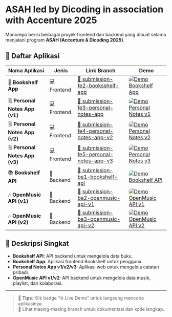 # ASAH led by Dicoding in association with Accenture 2025

Monorepo berisi berbagai proyek frontend dan backend yang dibuat selama menjalani program **ASAH (Accenture & Dicoding 2025)**.

## 📂 Daftar Aplikasi

| Nama Aplikasi | Jenis | Link Branch | Demo |
|---------------|-------|-------------|------|
| 📝 **Bookshelf App** | 💻 Frontend | [🔗 submission-fe2-booksshelf-app](https://github.com/ilhmlnaa/asah-apps/tree/submission-fe2-booksshelf-app) | <a href="https://m.hamdiv.me/asah/bookself/" target="_blank"><img src="https://img.shields.io/badge/🌐_Live_Demo-online-brightgreen?style=flat" alt="Demo Bookshelf App" style="border-radius: 6px;"></a> |
| 🗒️ **Personal Notes App (v1)** | 💻 Frontend | [🔗 submission-fe3-personal-notes-app](https://github.com/ilhmlnaa/asah-apps/tree/submission-fe3-personal-notes-app) | <a href="https://m.hamdiv.me/asah/personal-notes/" target="_blank"><img src="https://img.shields.io/badge/🌐_Live_Demo-online-brightgreen?style=flat" alt="Demo Personal Notes v1" style="border-radius: 6px;"></a> |
| 🗒️ **Personal Notes App (v2)** | 💻 Frontend | [🔗 submission-fe4-personal-notes-app-v2](https://github.com/ilhmlnaa/asah-apps/tree/submission-fe4-personal-notes-app-v2) | <a href="https://m.hamdiv.me/asah/personal-notes-router/" target="_blank"><img src="https://img.shields.io/badge/🌐_Live_Demo-online-brightgreen?style=flat" alt="Demo Personal Notes v2" style="border-radius: 6px;"></a> |
| 🗒️ **Personal Notes App (v3)** | 💻 Frontend | [🔗 submission-fe5-personal-notes-app-v3](https://github.com/ilhmlnaa/asah-apps/tree/submission-fe5-personal-notes-app-v3) | <a href="https://m.hamdiv.me/asah/personal-notes-router-v2/login" target="_blank"><img src="https://img.shields.io/badge/🌐_Live_Demo-online-brightgreen?style=flat" alt="Demo Personal Notes v3" style="border-radius: 6px;"></a> |
| 📚 **Bookshelf API** | 🧠 Backend | [🔗 submission-be1-bookshelf-api](https://github.com/ilhmlnaa/asah-apps/tree/submission-be1-bookshelf-api) | <a href="https://bookshelf.asah-app.hamdiv.me" target="_blank"><img src="https://img.shields.io/badge/🌐_Live_Demo-online-brightgreen?style=flat" alt="Demo Bookshelf API" style="border-radius: 6px;"></a> |
| 🎶 **OpenMusic API (v1)** | 🧠 Backend | [🔗 submission-be2-openmusic-api-v1](https://github.com/ilhmlnaa/asah-apps/tree/submission-be2-openmusic-api-v1) | <a href="https://openmusic-v1.asah-app.hamdiv.me/" target="_blank"><img src="https://img.shields.io/badge/🌐_Live_Demo-online-brightgreen?style=flat" alt="Demo OpenMusic API v1" style="border-radius: 6px;"></a> |
| 🎶 **OpenMusic API (v2)** | 🧠 Backend | [🔗 submission-be3-openmusic-api-v2](https://github.com/ilhmlnaa/asah-apps/tree/submission-be3-openmusic-api-v2) | <a href="https://openmusic-v2.asah-app.hamdiv.me/" target="_blank"><img src="https://img.shields.io/badge/🌐_Live_Demo-online-brightgreen?style=flat" alt="Demo OpenMusic API v2" style="border-radius: 6px;"></a> |

## 📝 Deskripsi Singkat

- **Bookshelf API**: API backend untuk mengelola data buku.  
- **Bookshelf App**: Aplikasi frontend Bookshelf untuk pengguna.  
- **Personal Notes App v1/v2/v3**: Aplikasi web untuk mengelola catatan pribadi.  
- **OpenMusic API v1/v2**: API backend untuk mengelola data musik, playlist, dan kolaborasi.

---

> 🧭 **Tips**: Klik badge “🌐 Live Demo” untuk langsung mencoba aplikasinya.  
> 📌 Lihat masing-masing branch untuk dokumentasi dan kode lengkap.
